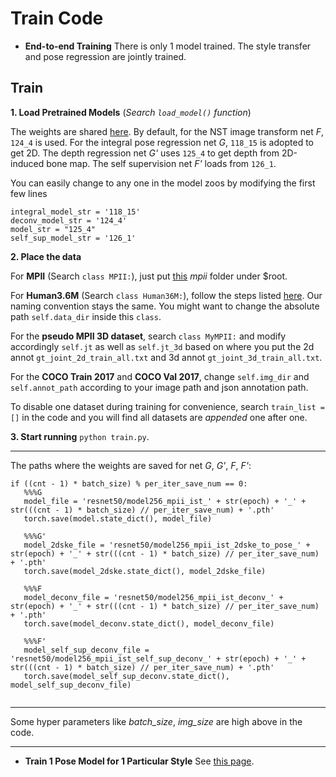 # Train Code

- **End-to-end Training**
  There is only 1 model trained. The style transfer and pose regression are jointly trained.

## Train
  
  **1. Load Pretrained Models** (*Search ```load_model()``` function*)
  
  The weights are shared [here](https://drive.google.com/drive/folders/1S2Iz6N4irphM_pbYcz7YR52MtUbB6pa3?usp=sharing). By default, for the NST image transform net *F*, ```124_4```  is used. For the integral pose regression net *G*, ```118_15``` is adopted to get 2D. The depth regression net *G'* uses ```125_4``` to get depth from 2D-induced bone map. The self supervision net *F'* loads from ```126_1```. 
  
  You can easily change to any one in the model zoos by modifying the first few lines
  
  ```
  integral_model_str = '118_15'
  deconv_model_str = '124_4' 
  model_str = "125_4"
  self_sup_model_str = '126_1'
  ```
  
  **2. Place the data**
  
  For **MPII** (Search ```class MPII:```), just put [this](https://drive.google.com/drive/folders/1443ll7Y_mbL0MT4noMkqacdWIDioA7Hc?usp=sharing) *mpii* folder under $root.
  
  For **Human3.6M** (Search ```class Human36M:```), follow the steps listed [here](https://github.com/mks0601/Integral-Human-Pose-Regression-for-3D-Human-Pose-Estimation). Our naming convention stays the same. You might want to change the absolute path ```self.data_dir``` inside this ```class```.
  
  For the **pseudo MPII 3D dataset**, search ```class MyMPII:``` and modify accordingly ```self.jt``` as well as ```self.jt_3d``` based on where you put the 2d annot ```gt_joint_2d_train_all.txt``` and 3d annot ```gt_joint_3d_train_all.txt```.
  
  For the **COCO Train 2017** and **COCO Val 2017**, change ```self.img_dir``` and ```self.annot_path``` according to your image path and json annotation path.
 
  To disable one dataset during training for convenience, search ```train_list = []``` in the code and you will find all datasets are *appended* one after one.
  
  **3. Start running** ```python train.py```.
  
  ----
  
  The paths where the weights are saved for net *G*, *G'*, *F*, *F'*:
  
  ```
  if ((cnt - 1) * batch_size) % per_iter_save_num == 0:
     %%%G
	 model_file = 'resnet50/model256_mpii_ist_' + str(epoch) + '_' + str(((cnt - 1) * batch_size) // per_iter_save_num) + '.pth'
     torch.save(model.state_dict(), model_file)
     
	 %%%G'
	 model_2dske_file = 'resnet50/model256_mpii_ist_2dske_to_pose_' + str(epoch) + '_' + str(((cnt - 1) * batch_size) // per_iter_save_num) + '.pth'
     torch.save(model_2dske.state_dict(), model_2dske_file)
            
     %%%F
	 model_deconv_file = 'resnet50/model256_mpii_ist_deconv_' + str(epoch) + '_' + str(((cnt - 1) * batch_size) // per_iter_save_num) + '.pth'
     torch.save(model_deconv.state_dict(), model_deconv_file)
     
	 %%%F'
	 model_self_sup_deconv_file = 'resnet50/model256_mpii_ist_self_sup_deconv_' + str(epoch) + '_' + str(((cnt - 1) * batch_size) // per_iter_save_num) + '.pth'
     torch.save(model_self_sup_deconv.state_dict(), model_self_sup_deconv_file)
                
  ```
  ----
  
  
  
  Some hyper parameters like *batch_size*, *img_size* are high above in the code.
  
  ----
  
  
  
  

- **Train 1 Pose Model for 1 Particular Style**
See [this page](https://github.com/strawberryfg/NAPA-NST-HPE/tree/main/train/per-style-training).



  